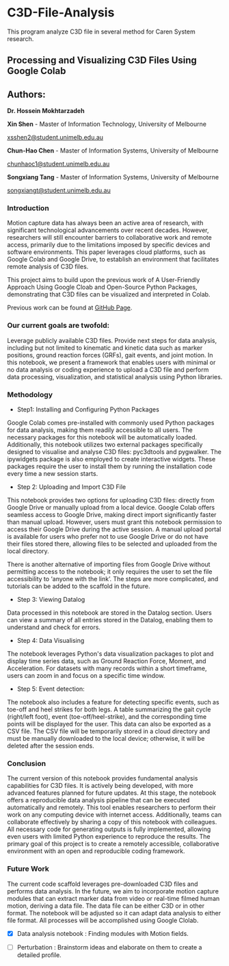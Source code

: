 # C3D-File-Analysis
This program analyze C3D file in several method for Caren System research.



## Processing and Visualizing C3D Files Using Google Colab


## Authors:

**Dr. Hossein Mokhtarzadeh**



**Xin Shen** - Master of Information Technology, University of Melbourne

xsshen2@student.unimelb.edu.au 

**Chun-Hao Chen** - Master of Information Systems, University of Melbourne

chunhaoc1@student.unimelb.edu.au 

**Songxiang Tang** - Master of Information Systems, University of Melbourne

songxiangt@student.unimelb.edu.au 

### Introduction

Motion capture data has always been an active area of research, with significant technological advancements over recent decades. However, researchers will still encounter barriers to collaborative work and remote access, primarily due to the limitations imposed by specific devices and software environments. This paper leverages cloud platforms, such as Google Colab and Google Drive, to establish an environment that facilitates remote analysis of C3D files.

This project aims to build upon the previous work of A User-Friendly Approach Using Google Cloab and Open-Source Python Packages, demonstrating that C3D files can be visualized and interpreted in Colab.

Previous work can be found at  [GitHub Page](https://github.com/etoshey/colabC3D).

### Our current goals are twofold:

Leverage publicly available C3D files.
Provide next steps for data analysis, including but not limited to kinematic and kinetic data such as marker positions, ground reaction forces (GRFs), gait events, and joint motion.
In this notebook, we present a framework that enables users with minimal or no data analysis or coding experience to upload a C3D file and perform data processing, visualization, and statistical analysis using Python libraries.

### Methodology

- Step1: Installing and Configuring Python Packages

Google Colab comes pre-installed with commonly used Python packages for data analysis, making them readily accessible to all users. The necessary packages for this notebook will be automatically loaded. Additionally, this notebook utilizes two external packages specifically designed to visualise and analyse C3D files: pyc3dtools and pygwalker. The ipywidgets package is also employed to create interactive widgets. These packages require the user to install them by running the installation code every time a new session starts.


- Step 2: Uploading and Import C3D File

This notebook provides two options for uploading C3D files: directly from Google Drive or manually upload from a local device. Google Colab offers seamless access to Google Drive, making direct import significantly faster than manual upload. However, users must grant this notebook permission to access their Google Drive during the active session. A manual upload portal is available for users who prefer not to use Google Drive or do not have their files stored there, allowing files to be selected and uploaded from the local directory.

There is another alternative of importing files from Google Drive without permitting access to the notebook; it only requires the user to set the file accessibility to ‘anyone with the link’. The steps are more complicated, and tutorials can be added to the scaffold in the future.


- Step 3: Viewing Datalog

Data processed in this notebook are stored in the Datalog section. Users can view a summary of all entries stored in the Datalog, enabling them to understand and check for errors.


- Step 4: Data Visualising

The notebook leverages Python's data visualization packages to plot and display time series data, such as Ground Reaction Force, Moment, and Acceleration. For datasets with many records within a short timeframe, users can zoom in and focus on a specific time window.


- Step 5: Event detection:

The notebook also includes a feature for detecting specific events, such as toe-off and heel strikes for both legs. A table summarizing the gait cycle (right/left foot), event (toe-off/heel-strike), and the corresponding time points will be displayed for the user. This data can also be exported as a CSV file. The CSV file will be temporarily stored in a cloud directory and must be manually downloaded to the local device; otherwise, it will be deleted after the session ends.

### Conclusion
The current version of this notebook provides fundamental analysis capabilities for C3D files. It is actively being developed, with more advanced features planned for future updates. At this stage, the notebook offers a reproducible data analysis pipeline that can be executed automatically and remotely. This tool enables researchers to perform their work on any computing device with internet access. Additionally, teams can collaborate effectively by sharing a copy of this notebook with colleagues. All necessary code for generating outputs is fully implemented, allowing even users with limited Python experience to reproduce the results. The primary goal of this project is to create a remotely accessible, collaborative environment with an open and reproducible coding framework.

### Future Work
The current code scaffold leverages pre-downloaded C3D files and performs data analysis. In the future, we aim to incorporate motion capture modules that can extract marker data from video or real-time filmed human motion, deriving a data file. The data file can be either C3D or in other format. The notebook will be adjusted so it can adapt data analysis to either file format. All processes will be accomplished using Google Clolab.


- [x] Data analysis notebook : Finding modules with Motion fields.
- [ ] Perturbation : Brainstorm ideas and elaborate on them to create a detailed profile.
      
